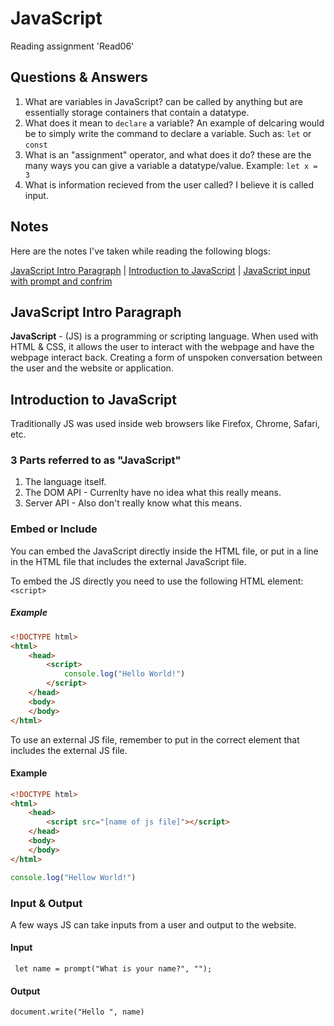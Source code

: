 # JavaScript

Reading assignment 'Read06'

## Questions & Answers

1. What are variables in JavaScript? can be called by anything but are essentially storage containers that contain a datatype.
2. What does it mean to `declare` a variable? An example of delcaring would be to simply write the command to declare a variable. Such as: `let` or `const`
3. What is an "assignment" operator, and what does it do? these are the many ways you can give a variable a datatype/value. Example: `let x = 3`
4. What is information recieved from the user called? I believe it is called input.

## Notes

Here are the notes I've taken while reading the following blogs:

[JavaScript Intro Paragraph](https://developer.mozilla.org/en-US/docs/Web/JavaScript) \| [Introduction to JavaScript](https://code-maven.com/introduction-to-javascript) \| [JavaScript input with prompt and confrim](https://code-maven.com/javascript-input-with-prompt-and-confirm)

## JavaScript Intro Paragraph

**JavaScript** - (JS) is a programming or scripting language. When used with HTML & CSS, it allows the user to interact with the webpage and have the webpage interact back. Creating a form of unspoken conversation between the user and the website or application.

## Introduction to JavaScript

Traditionally JS was used inside web browsers like Firefox, Chrome, Safari, etc.

### 3 Parts referred to as "JavaScript"

1. The language itself.
2. The DOM API - Currenlty have no idea what this really means.
3. Server API - Also don't really know what this means.

### Embed or Include

You can embed the JavaScript directly inside the HTML file, or put in a line in the HTML file that includes the external JavaScript file. 

To embed the JS directly you need to use the following HTML element: `<script>`

##### Example

``` HTML
<!DOCTYPE html>
<html>
    <head>
        <script>
            console.log("Hello World!")
        </script> 
    </head>
    <body>
    </body>
</html>
```

To use an external JS file, remember to put in the correct element that includes the external JS file.

#### Example

``` HTML
<!DOCTYPE html>
<html>
    <head>
        <script src="[name of js file]"></script>
    </head>
    <body>
    </body>
</html>
```

``` js
console.log("Hellow World!")
```

### Input & Output

A few ways JS can take inputs from a user and output to the website. 

#### Input

` let name = prompt("What is your name?", "");`

#### Output

`document.write("Hello ", name)`